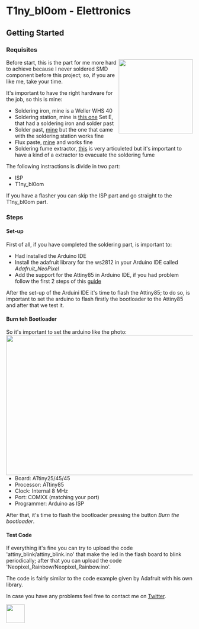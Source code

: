 # T1ny_bl0om - Elettronics

## Getting Started

### Requisites
<img align="right" width="200" height="200" src="https://github.com/Raffa2s/T1ny_bl0om/blob/T1ny_bl0om/master/Images/photo_2019-07-17_12-12-55.jpg">Before start, this is the part for me more hard to achieve because I never soldered SMD component before this project; so, if you are like me, take your time.

It's important to have the right hardware for the job, so this is mine:
- Soldering iron, mine is a Weller WHS 40
- Soldering station, mine is [this one](https://www.aliexpress.com/item/32817153181.html?spm=a2g0s.9042311.0.0.27424c4d8S5X5Y) Set E, that had a soldering iron and solder past
- Solder past, [mine](https://www.aliexpress.com/item/32623418957.html?spm=a2g0s.9042311.0.0.27424c4d8S5X5Y) but the one that came with the soldering station works fine
- Flux paste, [mine](https://www.aliexpress.com/item/32331668231.html?spm=a2g0s.9042311.0.0.27424c4dDTmYnn) and works fine
- Soldering fume extractor, [this](https://www.youtube.com/watch?v=gNbNKMQhCOQ) is very articuleted but it's important to have a kind of a extractor to evacuate the soldering fume

The following instractions is divide in two part:
- ISP
- T1ny_bl0om

If you have a flasher you can skip the ISP part and go straight to the T1ny_bl0om part.

### Steps
#### Set-up
First of all, if you have completed the soldering part, is important to:
- Had installed the Arduino IDE
- Install the adafruit library for the ws2812 in your Arduino IDE called *Adafruit_NeoPixel*
- Add the support for the Attiny85 in Arduino IDE, if you had problem follow the first 2 steps of this [guide](https://www.instructables.com/id/How-to-Program-an-Attiny85-From-an-Arduino-Uno/)

After the set-up of the Arduini IDE it's time to flash the Attiny85; to do so, is important to set the arduino to flash firstly the bootloader to the Attiny85 and after that we test it.

#### Burn teh Bootloader

So it's important to set the arduino like the photo:
<img align="left" width="511" height="378" src="https://github.com/Raffa2s/T1ny_bl0om/blob/T1ny_bl0om/master/Images/screen.PNG">
- Board: ATtiny25/45/45
- Processor: ATtiny85
- Clock: Internal 8 MHz
- Port: COMXX (matching your port)
- Programmer: Arduino as ISP

After that, it's time to flash the bootloader pressing the button *Burn the bootloader*.



#### Test Code

If everything it's fine you can try to upload the code 'attiny_blink/attiny_blink.ino' that make the led in the flash board to blink periodically; after that you can upload the code 'Neopixel_Rainbow/Neopixel_Rainbow.ino'.

The code is fairly similar to the code example given by Adafruit with his own library.

In case you have any problems feel free to contact me on [Twitter](https://twitter.com/raffass).



<img src="https://github.com/Raffa2s/T1ny_bl0om/blob/T1ny_bl0om/master/Images/yop.gif" width="50">
